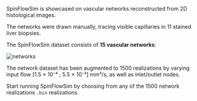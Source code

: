 
SpinFlowSim is showcased on vascular networks reconstructed from 2D histological images.  

The networks were drawn manually, tracing visible capillaries in 11 stained liver biopsies.

The SpinFlowSim dataset consists of **15 vascular networks**:

![networks](https://github.com/user-attachments/assets/029fdf41-a655-45ef-8aee-d61c3860b416)

The network dataset has been augmented to 1500 realizations by varying input flow [1.5 × 10⁻⁴ ; 5.5 × 10⁻³] mm³/s, as well as inlet/outlet nodes.



Start running SpinFlowSim by choosing from any of the 1500 network realizations `.bin` realizations.
